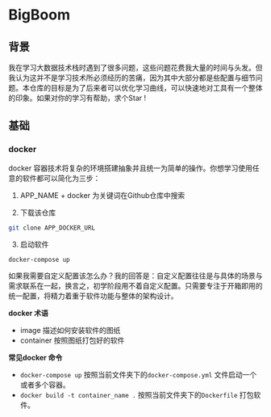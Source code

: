 # BigBoom
## 背景
我在学习大数据技术栈时遇到了很多问题，这些问题花费我大量的时间与头发。但我认为这并不是学习技术所必须经历的苦痛，因为其中大部分都是些配置与细节问题。本仓库的目标是为了后来者可以优化学习曲线，可以快速地对工具有一个整体的印象。如果对你的学习有帮助，求个Star !


## 基础
### docker
docker 容器技术将复杂的环境搭建抽象并且统一为简单的操作。你想学习使用任意的软件都可以简化为三步：
1. APP_NAME + docker 为关键词在Github仓库中搜索

2. 下载该仓库
```bash
git clone APP_DOCKER_URL
```
3. 启动软件
```bash 
docker-compose up
```

如果我需要自定义配置该怎么办？我的回答是：自定义配置往往是与具体的场景与需求联系在一起，换言之，初学阶段用不着自定义配置。只需要专注于开箱即用的统一配置，将精力着重于软件功能与整体的架构设计。

**docker 术语**
- image 描述如何安装软件的图纸
- container 按照图纸打包好的软件

**常见docker 命令**

- ```docker-compose up```
按照当前文件夹下的```docker-compose.yml``` 文件启动一个或者多个容器。
- ```docker build -t container_name .```
按照当前文件夹下的```Dockerfile``` 打包软件。
